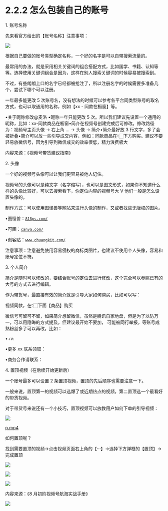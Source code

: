 # 2.2.2 怎么包装自己的账号

1\. 账号名称

先来看官方给出的【账号名称】注意事项：

![](img/c2c80fe080bfe7551271684a39ae9f12.png)

根据自己要做的账号类型确定名称，一个好的名字是可以自带搜索流量的。

最常用的办法，就是采用相关关键词的组合搭配方式，比如国学、书籍、认知等等。选择使用关键词组合是因为，这样在别人搜索关键词的时候容易被搜索到。

不过，有些朗朗上口的名字已经都被抢注了，所以注册名字的时候需要多准备几个，尝试下哪个可以注册。

一年最多能更改 5 次账号名，没有想法的时候可以参考各平台同类型账号的取名方式，也可以取通用的名称，例如【xx - 同款在橱窗】等。

•关于昵称修改@麦洛
•昵称一年只能更改 5 次。所以我们建议先设置一个通用的昵称，比如：xx-同款商品在橱窗•简介在视频号创建完成后可修改。修改路径为：视频号主页头像 → 右上角 … → 头像 → 简介•简介最好放 3 行文字，多了会被折叠•简介可以放一些引导成交内容，例如：同款商品在👇🏻下方购买。建议不要轻易放微信号，因为引导到微信成交的效率很低，精力浪费极大

内容来源：《视频号带货建议指南》

2\. 头像

一个好的视频号头像可以让我们更容易被他人记住。

视频号的头像可以是纯文字（名字缩写），也可以是图文形式，如果你不知道什么样的头像比较好，可以去搜索看下，你定位内容的视频号大 V 他们一般是怎么设置头像的。

制作方式：可以使用图怪兽等网站来进行头像的制作，又或者找些无版权的图片。

•图怪兽：[`818ps.com/`](https://818ps.com/)

•可画：[`canva.com/`](https://canva.com/)

•创客贴：[`www.chuangkit.com/`](https://www.chuangkit.com/)

注意事项：注意避免使用容易侵权的商标类图片，也建议不使用个人头像，容易和账号定位不符。

3\. 个人简介

简介是随时可以修改的，要结合账号的定位去进行修改，这个完全可以参照已有的大号的方式去进行编辑。

作为带货号，最直接有效的简介就是引导大家如何购买，比如可以写：

视频同款，在👇🏻下面【商品】购买

微信号可留可不留，如果简介想留微信，虽然是腾讯自家地盘，但是为了以防万一，可以用隐晦的方式提及。但建议最开始不要加， 可能被同行举报。等账号成熟粉丝多了可以再改，比如：

•+v:

•更多 xx 联系领取：

•商务合作请联系：

4\. 置顶视频（在后续开始更新后）

一个账号最多可以设置 2 条置顶视频，置顶的先后顺序也需要注意一下。

一般来说，置顶第一的视频可以选爆了或近期热点的视频，第二置顶选一个最看好的带货视频。

对于带货号来说还有一个小技巧，置顶视频可以放教用户如何下单的引导视频：

![](img/3c917a2afd3bcdf55619edb88e5a4188.png)

[p.mp4](https://search01.shengcaiyoushu.com/upload/doc/U4hgduUC2oyyl6xt72rcuxnDnEg/Cq0YbZSc3oj82hxuEUccpfn8nCd)

如何置顶呢？

找到需要置顶的视频→点击视频页面右上角的【···】→选择下方弹框的【置顶】→完成置顶

![](img/6710c6bde53f4ef5c5006945f5047e9d.png)

![](img/43f0739672bc2662eda9da59cbfe4969.png)

![](img/334485e37dc826509d0b474920dc0178.png)

内容来源：《8 月初阶视频号航海实战手册》

![](img/065b863df8465cd08117f5f6dfa45b70.png)